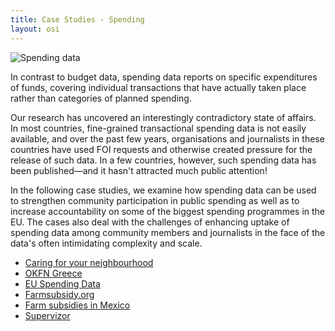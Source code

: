 ```yaml
---
title: Case Studies - Spending
layout: osi
---
```


![Spending data](http://i.imgur.com/eXUlwMe.png)

In contrast to budget data, spending data reports on specific expenditures of funds, covering individual transactions that have actually taken place rather than categories of planned spending.

Our research has uncovered an interestingly contradictory state of affairs. In most countries, fine-grained transactional spending data is not easily available, and over the past few years, organisations and journalists in these countries have used FOI requests and otherwise created pressure for the release of such data. In a few countries, however, such spending data has been published—and it hasn't attracted much public attention!

In the following case studies, we examine how spending data can be used to strengthen community participation in public spending as well as to increase accountability on some of the biggest spending programmes in the EU. The cases also deal with the challenges of enhancing uptake of spending data among community members and journalists in the face of the data's often intimidating complexity and scale.

* [Caring for your neighbourhood](./caring-for-my-neighbourhood/)
* [OKFN Greece](./okfn-greece/)
* [EU Spending Data](./eu-spending-data/)
* [Farmsubsidy.org](./farmsubsidy/)
* [Farm subsidies in Mexico](./farm-subsidies-mexico/)
* [Supervizor](./supervizor/)

